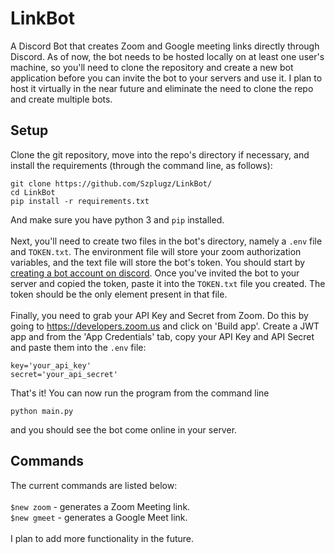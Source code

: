 # LinkBot

A Discord Bot that creates Zoom and Google meeting links directly through Discord. As of now, the bot needs to be hosted locally on at least one user's machine, so you'll need to clone the repository and create a new bot application before you can invite the bot to your servers and use it. I plan to host it virtually in the near future and eliminate the need to clone the repo and create multiple bots.

## Setup

Clone the git repository, move into the repo's directory if necessary, and install the requirements (through the command line, as follows):
```shell
git clone https://github.com/Szplugz/LinkBot/
cd LinkBot
pip install -r requirements.txt
```
And make sure you have python 3 and ```pip``` installed.  
\
Next, you'll need to create two files in the bot's directory, namely a ```.env``` file and ```TOKEN.txt```. The environment file will store your zoom authorization variables, and the text file will store the bot's token. You should start by [creating a bot account on discord](https://discordpy.readthedocs.io/en/latest/discord.html). Once you've invited the bot to your server and copied the token, paste it into the ```TOKEN.txt``` file you created. The token should be the only element present in that file.  
\
Finally, you need to grab your API Key and Secret from Zoom. Do this by going to https://developers.zoom.us and click on 'Build app'. Create a JWT app and from the 'App Credentials' tab, copy your API Key and API Secret and paste them into the ```.env``` file:
```
key='your_api_key'
secret='your_api_secret'
```  
That's it! You can now run the program from the command line
```shell
python main.py
```
and you should see the bot come online in your server.

## Commands

The current commands are listed below:  
\
```$new zoom``` - generates a Zoom Meeting link.\
```$new gmeet``` - generates a Google Meet link.  
\
I plan to add more functionality in the future.
